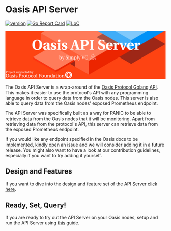 # Oasis API Server

[![version](https://img.shields.io/github/tag/SimplyVC/oasis_api_server.svg)](https://github.com/SimplyVC/oasis_api_server/releases/latest)
[![Go Report Card](https://goreportcard.com/badge/github.com/SimplyVC/oasis_api_server)](https://goreportcard.com/report/github.com/SimplyVC/oasis_api_server)
[![LoC](https://tokei.rs/b1/github/SimplyVC/oasis_api_server)](https://github.com/SimplyVC/oasis_api_server)

<img src="./docs/OASIS.png" alt="design" />

The Oasis API Server is a wrap-around of the [Oasis Protocol Golang API](https://github.com/oasisprotocol/oasis-core). This makes it easier to use the protocol's API with any programming language in order to query data from the Oasis nodes. This server is also able to query data from the Oasis nodes' exposed Prometheus endpoint.

The API Server was specifically built as a way for PANIC to be able to retrieve data from the Oasis nodes that it will be monitoring. Apart from retrieving data from the protocol's API, this server can retrieve data from the exposed Prometheus endpoint.

If you would like any endpoint specified in the Oasis docs to be implemented, kindly open an issue and we will consider adding it in a future release. You might also want to have a look at our contribution guidelines, especially if you want to try adding it yourself.

## Design and Features

If you want to dive into the design and feature set of the API Server [click here](docs/DESIGN_AND_FEATURES.md).

## Ready, Set, Query!

If you are ready to try out the API Server on your Oasis nodes, setup and run the API Server using [this](docs/INSTALL_AND_RUN.md) guide.